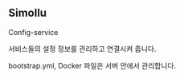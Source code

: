 ## Simollu

Config-service



서비스들의 설정 정보를 관리하고 연결시켜 줍니다. 

bootstrap.yml, Docker 파일은 서버 안에서 관리합니다.


